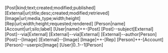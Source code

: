 [Post|kind;text;created;modified;published]
[External|url;title;desc;created;modified;retrieved]
[Image|url;media_type;width;height]
[Rep|url;width;height;requested;rendered]
[Person|name]
[Account|url;silo;label]
[User|name]++-[Post]
[Post]--subject[External]
[Post]--via[External]
[External]--via[External]
[External]--author[Person]
[Post]--[Image]
[External]--[Image]
[Image]++-[Rep]
[Person]++-[Account]
[Person]--userpic[Image]
[User]0..1--1[Person]